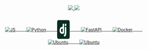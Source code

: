 
<div align="center">
  <a href="https://WandersoNoleto">
  <img  height="160em" src="https://github-readme-stats.vercel.app/api?username=WandersoNoleto&show_icons=true&theme=nightowl&include_all_commits=true&count_private=true"/>
  <img  height="160em" src="https://github-readme-stats.vercel.app/api/top-langs/?username=WandersoNoleto&layout=compact&langs_count=16&theme=nightowl"/>
</div>
  
  ##

    
  <div align="center">    
  
  <div>
      <img align="center" alt="JS" height="60" width="40" src="https://cdn.jsdelivr.net/gh/devicons/devicon/icons/javascript/javascript-original.svg" />&nbsp;&nbsp;&nbsp;&nbsp;&nbsp;&nbsp;&nbsp;&nbsp;
      <img align="center" alt="Python" height="60" width="40" src="https://cdn.jsdelivr.net/gh/devicons/devicon/icons/python/python-original.svg" />&nbsp;&nbsp;&nbsp;&nbsp;&nbsp;&nbsp;&nbsp;&nbsp;
      <img align="center" alt="Django" height="60" width="40" src="assets/django-icon-svgrepo-com.svg" />&nbsp;&nbsp;&nbsp;&nbsp;&nbsp;&nbsp;&nbsp;&nbsp;
      <img align="center" alt="FastAPI" height="60" width="40" src="https://cdn.jsdelivr.net/gh/devicons/devicon/icons/fastapi/fastapi-original.svg" /&nbsp;&nbsp;&nbsp;&nbsp;&nbsp;&nbsp;&nbsp;&nbsp;
      <img align="center" alt="AWS" height="75" width="75" src="https://cdn.jsdelivr.net/gh/devicons/devicon/icons/amazonwebservices/amazonwebservices-plain-wordmark.svg" />&nbsp;&nbsp;&nbsp;&nbsp;&nbsp;&nbsp;&nbsp;&nbsp;
      <img align="center" alt="Docker" height="60" width="60" src="https://cdn.jsdelivr.net/gh/devicons/devicon/icons/docker/docker-original-wordmark.svg" />&nbsp;&nbsp;&nbsp;&nbsp;&nbsp;&nbsp;&nbsp;&nbsp;
      <img align="center" alt="Ubuntu" height="60" width="60" src="https://cdn.jsdelivr.net/gh/devicons/devicon/icons/ubuntu/ubuntu-plain.svg" />&nbsp;&nbsp;&nbsp;&nbsp;&nbsp;&nbsp;&nbsp;&nbsp;
      <img align="center" alt="Ubuntu" height="60" width="60"src="https://cdn.jsdelivr.net/gh/devicons/devicon/icons/postgresql/postgresql-plain.svg" />        
  </div>
     
</div>
      </div>    
  
  ##
  
  
